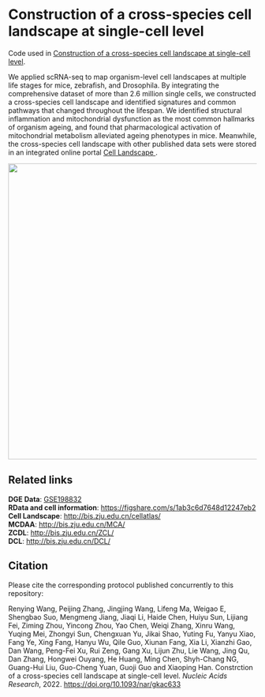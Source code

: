 # Construction of a cross-species cell landscape at single-cell level

Code used in [Construction of a cross-species cell landscape at single-cell level](https://doi.org/10.1093/nar/gkac633).

We applied scRNA-seq to map organism-level cell landscapes at multiple life stages for mice, zebrafish, and Drosophila. By integrating the comprehensive dataset of more than 2.6 million single cells, we constructed a cross-species cell landscape and identified signatures and common pathways that changed throughout the lifespan. We identified structural inflammation and mitochondrial dysfunction as the most common hallmarks of organism ageing, and found that pharmacological activation of mitochondrial metabolism alleviated ageing phenotypes in mice. Meanwhile, the cross-species cell landscape with other published data sets were stored in an integrated online portal [ Cell Landscape ](http://bis.zju.edu.cn/cellatlas/). 

<div align=center>
<img src="http://bis.zju.edu.cn/MCA/image/NAR-01330-H-2022.R1-graphical%20abstract.png" width="600px">
</div>


## Related links
**DGE Data**: [ GSE198832 ](https://www.ncbi.nlm.nih.gov/geo/query/acc.cgi?acc=GSE198832)  
**RData and cell information**: https://figshare.com/s/1ab3c6d7648d12247eb2  
**Cell Landscape**: http://bis.zju.edu.cn/cellatlas/  
**MCDAA**: http://bis.zju.edu.cn/MCA/  
**ZCDL**: http://bis.zju.edu.cn/ZCL/  
**DCL**: http://bis.zju.edu.cn/DCL/  

## Citation
Please cite the corresponding protocol published concurrently to this repository:

Renying Wang, Peijing Zhang, Jingjing Wang, Lifeng Ma, Weigao E, Shengbao Suo, Mengmeng Jiang, Jiaqi Li, Haide Chen, Huiyu Sun, Lijiang Fei, Ziming Zhou, Yincong Zhou, Yao Chen, Weiqi Zhang, Xinru Wang, Yuqing Mei, Zhongyi Sun, Chengxuan Yu, Jikai Shao, Yuting Fu, Yanyu Xiao, Fang Ye, Xing Fang, Hanyu Wu, Qile Guo, Xiunan Fang, Xia Li, Xianzhi Gao, Dan Wang, Peng-Fei Xu, Rui Zeng, Gang Xu, Lijun Zhu, Lie Wang, Jing Qu, Dan Zhang, Hongwei Ouyang, He Huang, Ming Chen, Shyh-Chang NG, Guang-Hui Liu, Guo-Cheng Yuan, Guoji Guo and Xiaoping Han. Constrction of a cross-species cell landscape at single-cell level. *Nucleic Acids Research*, 2022. https://doi.org/10.1093/nar/gkac633
